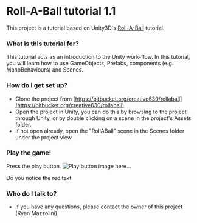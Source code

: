 # Roll-A-Ball tutorial 1.1 #
This project is a tutorial based on Unity3D's [Roll-A-Ball](https://unity3d.com/learn/tutorials/projects/roll-ball-tutorial) tutorial.

### What is this tutorial for? ###
This tutorial acts as an introduction to the Unity work-flow. In this tutorial, you will learn how to use GameObjects, Prefabs, components (e.g. MonoBehaviours) and Scenes.

### How do I get set up? ###
* Clone the project from [https://bitbucket.org/creative630/rollaball](https://bitbucket.org/creative630/rollaball)
* Open the project in Unity, you can do this by browsing to the project through Unity, or by double clicking on a scene in the project's Assets folder.
* If not open already, open the "RollABall" scene in the Scenes folder under the project view.

### Play the game! ###
Press the play button.
![Play button image here...](http://www.addictedtoibiza.com/wp-content/uploads/2012/12/example.png)

Do you notice the red text

### Who do I talk to? ###
* If you have any questions, please contact the owner of this project (Ryan Mazzolini).